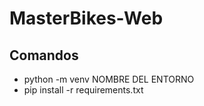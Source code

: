 # MasterBikes-Web

## Comandos ##
- python -m venv NOMBRE DEL ENTORNO
- pip install -r requirements.txt
